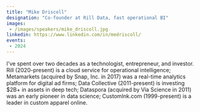 ```yaml
---
title: "Mike Driscoll"
designation: "Co-founder at Rill Data, fast operational BI"
images:
 - /images/speakers/mike_driscoll.jpg
linkedin: https://www.linkedin.com/in/medriscoll/
events:
 - 2024
---
```


I've spent over two decades as a technologist, entrepreneur, and investor. Rill (2020-present) is a cloud service for operational intelligence; Metamarkets (acquired by Snap, Inc. in 2017) was a real-time analytics platform for digital ad firms; Data Collective (2011-present) is investing $2B+ in assets in deep tech; Dataspora (acquired by Via Science in 2011) was an early pioneer in data science; CustomInk.com (1999-present) is a leader in custom apparel online.